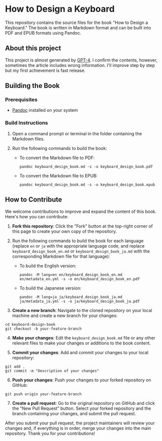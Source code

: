 # How to Design a Keyboard

This repository contains the source files for the book "How to Design a Keyboard." The book is written in Markdown format and can be built into PDF and EPUB formats using Pandoc.

## About this project
This project is almost generated by [GPT-4](https://openai.com/research/gpt-4). I confirm the contents, however, sometimes the article includes wrong information. I'll improve step by step but my first achievement is fast release.

## Building the Book

### Prerequisites

- [Pandoc](https://pandoc.org/) installed on your system

### Build Instructions

1. Open a command prompt or terminal in the folder containing the Markdown files.
2. Run the following commands to build the book:

   - To convert the Markdown file to PDF:
     ```
     pandoc keyboard_design_book.md -s -o keyboard_design_book.pdf
     ```
   - To convert the Markdown file to EPUB:
     ```
     pandoc keyboard_design_book.md -s -o keyboard_design_book.epub
     ```

## How to Contribute

We welcome contributions to improve and expand the content of this book. Here's how you can contribute:

1. **Fork this repository**: Click the "Fork" button at the top-right corner of this page to create your own copy of the repository.

2. Run the following commands to build the book for each language (replace `en` or `ja` with the appropriate language code, and replace `keyboard_design_book_en.md` or `keyboard_design_book_ja.md` with the corresponding Markdown file for that language):

   - To build the English version:
     ```
     pandoc -M lang=en en/keyboard_design_book_en.md en/metadata_en.yml -s -o en/keyboard_design_book_en.pdf
     ```
   - To build the Japanese version:
     ```
     pandoc -M lang=ja ja/keyboard_design_book_ja.md ja/metadata_ja.yml -s -o ja/keyboard_design_book_ja.pdf
     ```

3. **Create a new branch**: Navigate to the cloned repository on your local machine and create a new branch for your changes:

```
cd keyboard-design-book
git checkout -b your-feature-branch
```


4. **Make your changes**: Edit the `keyboard_design_book.md` file or any other relevant files to make your changes or additions to the book content.

5. **Commit your changes**: Add and commit your changes to your local repository:

```
git add .
git commit -m "Description of your changes"
```

6. **Push your changes**: Push your changes to your forked repository on GitHub:

```
git push origin your-feature-branch
```


7. **Create a pull request**: Go to the original repository on GitHub and click the "New Pull Request" button. Select your forked repository and the branch containing your changes, and submit the pull request.

After you submit your pull request, the project maintainers will review your changes and, if everything is in order, merge your changes into the main repository. Thank you for your contributions!


